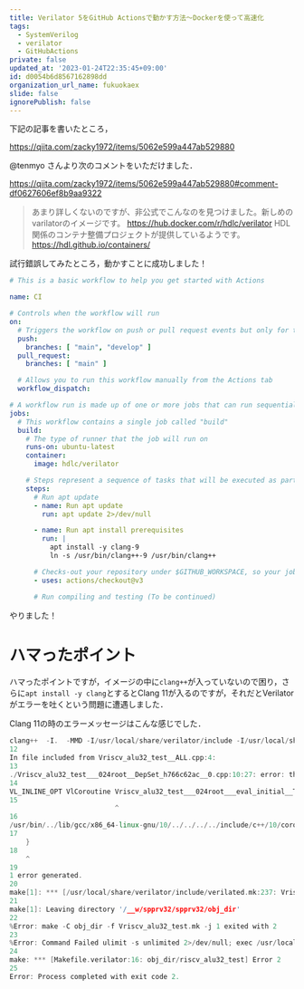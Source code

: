 ```yaml
---
title: Verilator 5をGitHub Actionsで動かす方法〜Dockerを使って高速化
tags:
  - SystemVerilog
  - verilator
  - GitHubActions
private: false
updated_at: '2023-01-24T22:35:45+09:00'
id: d0054b6d8567162898dd
organization_url_name: fukuokaex
slide: false
ignorePublish: false
---
```

下記の記事を書いたところ，

https://qiita.com/zacky1972/items/5062e599a447ab529880

@tenmyo さんより次のコメントをいただけました．

https://qiita.com/zacky1972/items/5062e599a447ab529880#comment-df0627606ef8b9aa9322

> あまり詳しくないのですが、非公式でこんなのを見つけました。新しめのvarilatorのイメージです。
> https://hub.docker.com/r/hdlc/verilator
> HDL関係のコンテナ整備プロジェクトが提供しているようです。
> https://hdl.github.io/containers/

試行錯誤してみたところ，動かすことに成功しました！

```yaml:main.yml
# This is a basic workflow to help you get started with Actions

name: CI

# Controls when the workflow will run
on:
  # Triggers the workflow on push or pull request events but only for the "main" branch
  push:
    branches: [ "main", "develop" ]
  pull_request:
    branches: [ "main" ]

  # Allows you to run this workflow manually from the Actions tab
  workflow_dispatch:

# A workflow run is made up of one or more jobs that can run sequentially or in parallel
jobs:
  # This workflow contains a single job called "build"
  build:
    # The type of runner that the job will run on
    runs-on: ubuntu-latest
    container:
      image: hdlc/verilator

    # Steps represent a sequence of tasks that will be executed as part of the job
    steps:
      # Run apt update
      - name: Run apt update
        run: apt update 2>/dev/null

      - name: Run apt install prerequisites
        run: |
          apt install -y clang-9
          ln -s /usr/bin/clang++-9 /usr/bin/clang++

      # Checks-out your repository under $GITHUB_WORKSPACE, so your job can access it
      - uses: actions/checkout@v3

      # Run compiling and testing (To be continued)
```

やりました！


# ハマったポイント

ハマったポイントですが，イメージの中に`clang++`が入っていないので困り，さらに`apt install -y clang`とするとClang 11が入るのですが，それだとVerilatorがエラーを吐くという問題に遭遇しました．

Clang 11の時のエラーメッセージはこんな感じでした．

```c++
clang++  -I.  -MMD -I/usr/local/share/verilator/include -I/usr/local/share/verilator/include/vltstd -DVM_COVERAGE=0 -DVM_SC=0 -DVM_TRACE=0 -DVM_TRACE_FST=0 -DVM_TRACE_VCD=0 -faligned-new -fbracket-depth=4096 -fcf-protection=none -Qunused-arguments -Wno-bool-operation -Wno-tautological-bitwise-compare -Wno-parentheses-equality -Wno-sign-compare -Wno-uninitialized -Wno-unused-parameter -Wno-unused-variable -Wno-shadow     -DVL_TIME_CONTEXT  -std=gnu++14 -fcoroutines-ts -Os -c -o Vriscv_alu32_test__ALL.o Vriscv_alu32_test__ALL.cpp
12
In file included from Vriscv_alu32_test__ALL.cpp:4:
13
./Vriscv_alu32_test___024root__DepSet_h766c62ac__0.cpp:10:27: error: the expression 'co_await __promise.final_suspend()' is required to be non-throwing
14
VL_INLINE_OPT VlCoroutine Vriscv_alu32_test___024root___eval_initial__TOP__0(Vriscv_alu32_test___024root* vlSelf) {
15
                          ^
16
/usr/bin/../lib/gcc/x86_64-linux-gnu/10/../../../../include/c++/10/coroutine:205:5: note: must be declared with 'noexcept'
17
    }
18
    ^
19
1 error generated.
20
make[1]: *** [/usr/local/share/verilator/include/verilated.mk:237: Vriscv_alu32_test__ALL.o] Error 1
21
make[1]: Leaving directory '/__w/spprv32/spprv32/obj_dir'
22
%Error: make -C obj_dir -f Vriscv_alu32_test.mk -j 1 exited with 2
23
%Error: Command Failed ulimit -s unlimited 2>/dev/null; exec /usr/local/bin/verilator_bin --binary --assert --top-module riscv_alu32_test test/riscv_alu32_test.sv src/riscv_alu32.sv -o riscv_alu32_test
24
make: *** [Makefile.verilator:16: obj_dir/riscv_alu32_test] Error 2
25
Error: Process completed with exit code 2.
```


